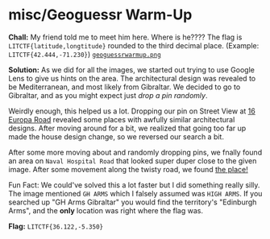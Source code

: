 # misc/Geoguessr Warm-Up

**Chall:**
My friend told me to meet him here. Where is he???? The flag is `LITCTF{latitude,longtitude}` rounded to the third decimal place. (Example: `LITCTF{42.444,-71.230}`)
[`geoguessrwarmup.png`](https://drive.google.com/file/d/1a0e58oRCqNVkFjqATku9xl9tNnvU43uP/view)

**Solution:**
As we did for all the images, we started out trying to use Google Lens to give us hints on the area. The architectural design was revealed to be Mediterranean, and most likely from Gibraltar. We decided to go to Gibraltar, and as you might expect just *drop a pin randomly*.

Weirdly enough, this helped us a lot. Dropping our pin on Street View at [16 Europa Road](https://www.google.com/maps/place/16+Europa+Rd,+Gibraltar+GX11+1AA,+Gibraltar/@36.1276738,-5.3511575,17.5z/data=!4m5!3m4!1s0xd0cbf742a521a93:0xbe01f8284411bf1c!8m2!3d36.1274967!4d-5.349288) revealed some places with awfully similar architectural designs. After moving around for a bit, we realized that going too far up made the house design change, so we reversed our search a bit.

After some more moving about and randomly dropping pins, we fnally found an area on `Naval Hospital Road` that looked super duper close to the given image. After some movement along the twisty road, we found [the place!](https://www.google.com/maps/place/43+Naval+Hospital+Rd,+Gibraltar+GX11+1AA,+Gibraltar/@36.1223839,-5.3501789,21z/data=!4m5!3m4!1s0xd0cbf752d6526f9:0x83839768e07e7cc!8m2!3d36.1222985!4d-5.3500645)

Fun Fact: We could've solved this a lot faster but I did something really silly. The image mentioned `GH ARMS` which I falsely assumed was `HIGH ARMS`. If you searched up "GH Arms Gibraltar" you would find the territory's "Edinburgh Arms", and the **only** location was right where the flag was.


**Flag:**
`LITCTF{36.122,-5.350}`
